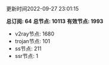 更新时间2022-09-27 23:01:15

**总订阅: 64**
**总节点: 10113**
**有效节点: 1993**
- v2ray节点: 1680
- trojan节点: 101
- ss节点: 211
- ssr节点: 1
